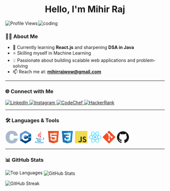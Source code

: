 <h1 align="center">Hello, I'm Mihir Raj</h1>

<a href="https://imgpx.com/qNA6lMeGQpdb"><img align="right" alt="coding" width="400" src="https://imgpx.com/PONz26kDdT5J.png" alt="Image IMGpx" /></a>

<p align="left">
  <img src="https://komarev.com/ghpvc/?username=mihirrajwow&label=Profile%20views&color=0e75b6&style=flat" alt="Profile Views" />
</p>

### 👨‍💻 About Me  
- 🌱 Currently learning **React.js** and sharpening **DSA in Java**
- ⭐ Skilling myself in Machine Learning
- 💡 Passionate about building scalable web applications and problem-solving  
- 📫 Reach me at: **mihirrajwow@gmail.com**

---

### 🌐 Connect with Me
<p align="left">
  <a href="https://www.linkedin.com/in/raj-mihir" target="_blank">
    <img src="https://raw.githubusercontent.com/rahuldkjain/github-profile-readme-generator/master/src/images/icons/Social/linked-in-alt.svg" alt="LinkedIn" height="30" width="40" />
  </a>
  <a href="https://www.instagram.com/_mihir.h/" target="_blank">
    <img src="https://raw.githubusercontent.com/rahuldkjain/github-profile-readme-generator/master/src/images/icons/Social/instagram.svg" alt="Instagram" height="30" width="40" />
  </a>
  <a href="https://www.codechef.com/users/mihirrajwow" target="_blank">
    <img src="https://img.icons8.com/color/512/codechef.png" alt="CodeChef" height="30" width="40" />
  </a>
  <a href="https://www.hackerrank.com/profile/mihirrajwow" target="_blank">
    <img src="https://cdn.worldvectorlogo.com/logos/hackerrank.svg" alt="HackerRank" height="30" width="40" />
  </a>
</p>

---

### 🛠️ Languages & Tools
<p align="left">
  <a href="https://www.cprogramming.com/" target="_blank"><img src="https://raw.githubusercontent.com/devicons/devicon/master/icons/c/c-original.svg" alt="C" width="40" height="40"/></a>
  <a href="https://www.w3schools.com/cpp/" target="_blank"><img src="https://raw.githubusercontent.com/devicons/devicon/master/icons/cplusplus/cplusplus-original.svg" alt="C++" width="40" height="40"/></a>
  <a href="https://www.w3schools.com/java/" target="_blank"><img src="https://raw.githubusercontent.com/devicons/devicon/master/icons/java/java-original.svg" alt="Java" width="40" height="40"/></a>
  <a href="https://developer.mozilla.org/en-US/docs/Web/HTML" target="_blank"><img src="https://raw.githubusercontent.com/devicons/devicon/master/icons/html5/html5-original.svg" alt="HTML5" width="40" height="40"/></a>
  <a href="https://developer.mozilla.org/en-US/docs/Web/CSS" target="_blank"><img src="https://raw.githubusercontent.com/devicons/devicon/master/icons/css3/css3-original.svg" alt="CSS3" width="40" height="40"/></a>
  <a href="https://developer.mozilla.org/en-US/docs/Web/JavaScript" target="_blank"><img src="https://raw.githubusercontent.com/devicons/devicon/master/icons/javascript/javascript-original.svg" alt="JavaScript" width="40" height="40"/></a>
  <a href="https://reactjs.org/" target="_blank"><img src="https://raw.githubusercontent.com/devicons/devicon/master/icons/react/react-original.svg" alt="React" width="40" height="40"/></a>
  <a href="https://git-scm.com/" target="_blank"><img src="https://raw.githubusercontent.com/devicons/devicon/master/icons/git/git-original.svg" alt="Git" width="40" height="40"/></a>
  <a href="https://github.com/" target="_blank"><img src="https://raw.githubusercontent.com/devicons/devicon/master/icons/github/github-original.svg" alt="GitHub" width="40" height="40"/></a>
</p>

---

### 📊 GitHub Stats  
<p><img align="left" src="https://github-readme-stats.vercel.app/api/top-langs?username=mihirrajwow&show_icons=true&locale=en&layout=compact" alt="Top Languages" /></p>

<p>&nbsp;<img align="center" src="https://github-readme-stats.vercel.app/api?username=mihirrajwow&show_icons=true&locale=en" alt="GitHub Stats" /></p>

<p><img align="center" src="https://github-readme-streak-stats.herokuapp.com/?user=mihirrajwow" alt="GitHub Streak" /></p>
